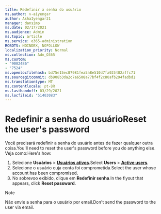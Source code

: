 ```yaml
---
title: Redefinir a senha do usuário
ms.author: v-aiyengar
author: AshaIyengar21
manager: dansimp
ms.date: 02/17/2021
ms.audience: Admin
ms.topic: article
ms.service: o365-administration
ROBOTS: NOINDEX, NOFOLLOW
localization_priority: Normal
ms.collection: Adm_O365
ms.custom:
- "9002486"
- "7524"
ms.openlocfilehash: bd75e15ec07981fea5a8e510d7fa025402affc71
ms.sourcegitcommit: db908b3da2c7a6508a77bf4f2c80afb294fadbd1
ms.translationtype: MT
ms.contentlocale: pt-BR
ms.lasthandoff: 03/29/2021
ms.locfileid: "51403083"
---
```

# <a name="reset-the-users-password"></a><span data-ttu-id="cf317-102">Redefinir a senha do usuário</span><span class="sxs-lookup"><span data-stu-id="cf317-102">Reset the user's password</span></span>

<span data-ttu-id="cf317-103">Você precisará redefinir a senha do usuário antes de fazer qualquer outra coisa.</span><span class="sxs-lookup"><span data-stu-id="cf317-103">You'll need to reset the user's password before you do anything else.</span></span> <span data-ttu-id="cf317-104">Veja como:</span><span class="sxs-lookup"><span data-stu-id="cf317-104">Here's how:</span></span>

1. <span data-ttu-id="cf317-105">Selecione **Usuários**  >  **[Usuários ativos](https://go.microsoft.com/fwlink/p/?linkid=834822)**.</span><span class="sxs-lookup"><span data-stu-id="cf317-105">Select **Users** > **[Active users](https://go.microsoft.com/fwlink/p/?linkid=834822)**.</span></span>
1. <span data-ttu-id="cf317-106">Selecione o usuário cuja conta foi comprometida.</span><span class="sxs-lookup"><span data-stu-id="cf317-106">Select the user whose account has been compromised.</span></span>
1. <span data-ttu-id="cf317-107">No sobrevoo exibido, clique em **Redefinir senha**.</span><span class="sxs-lookup"><span data-stu-id="cf317-107">In the flyout that appears, click **Reset password**.</span></span>

> [!NOTE]
> <span data-ttu-id="cf317-108">Não envie a senha para o usuário por email.</span><span class="sxs-lookup"><span data-stu-id="cf317-108">Don't send the password to the user via email.</span></span>
